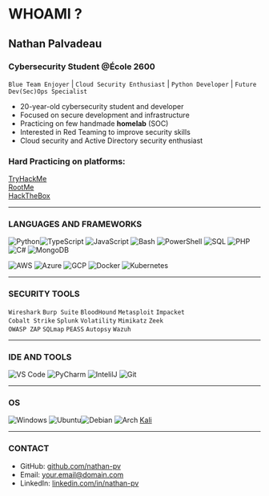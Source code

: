 # WHOAMI ?  

## Nathan Palvadeau  
### Cybersecurity Student @École 2600  

`Blue Team Enjoyer` | `Cloud Security Enthusiast` | `Python Developer` | `Future Dev(Sec)Ops Specialist`  

- 20-year-old cybersecurity student and developer  
- Focused on secure development and infrastructure  
- Practicing on few handmade **homelab** (SOC)  
- Interested in Red Teaming to improve security skills  
- Cloud security and Active Directory security enthusiast  

### Hard Practicing on platforms:  
[TryHackMe](https://tryhackme.com/p/Fnyx)  
[RootMe](https://www.root-me.org/Fnyx)  
[HackTheBox](https://app.hackthebox.com/users/2003940)  

---  

### LANGUAGES AND FRAMEWORKS  

![Python](https://skillicons.dev/icons?i=python)![TypeScript](https://skillicons.dev/icons?i=typescript)  ![JavaScript](https://skillicons.dev/icons?i=javascript)  ![Bash](https://skillicons.dev/icons?i=bash)  ![PowerShell](https://skillicons.dev/icons?i=powershell)  ![SQL](https://skillicons.dev/icons?i=mysql) ![PHP](https://skillicons.dev/icons?i=php)    ![C#](https://skillicons.dev/icons?i=cs)  ![MongoDB](https://skillicons.dev/icons?i=mongodb) 

![AWS](https://skillicons.dev/icons?i=aws)  ![Azure](https://skillicons.dev/icons?i=azure)  ![GCP](https://skillicons.dev/icons?i=gcp)  ![Docker](https://skillicons.dev/icons?i=docker)  ![Kubernetes](https://skillicons.dev/icons?i=kubernetes)  

---  

### SECURITY TOOLS   

`Wireshark` `Burp Suite` `BloodHound` `Metasploit` `Impacket`  
`Cobalt Strike` `Splunk` `Volatility` `Mimikatz` `Zeek`  
`OWASP ZAP` `SQLmap` `PEASS` `Autopsy` `Wazuh`  

---  

### IDE AND TOOLS  

![VS Code](https://skillicons.dev/icons?i=vscode)  ![PyCharm](https://skillicons.dev/icons?i=pycharm) ![IntelilJ](https://skillicons.dev/icons?i=idea)   ![Git](https://skillicons.dev/icons?i=git)  

---  

### OS  
![Windows](https://skillicons.dev/icons?i=windows)  ![Ubuntu](https://skillicons.dev/icons?i=ubuntu)![Debian](https://skillicons.dev/icons?i=debian) ![Arch](https://skillicons.dev/icons?i=arch) [Kali](https://skillicons.dev/icons?i=kali)  
 
  


---  

### CONTACT  

- GitHub: [github.com/nathan-pv](https://github.com/nathan-pv)  
- Email: [your.email@domain.com]()  
- LinkedIn: [linkedin.com/in/nathan-pv]()  
